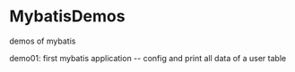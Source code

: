 # MybatisDemos
demos of mybatis


demo01: first mybatis application -- config and print all data of a user table
